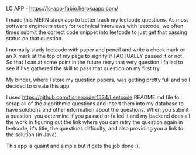 LC APP - https://lc-app-fabio.herokuapp.com/

I made this MERN stack app to better track my leetcode questions. As most software engineers study for technical interviews with leetcode, we often times submit the correct code snippet into leetcode to just get that passing status on that question. 

I normally study leetcode with paper and pencil and write a check mark or an X mark at the top of my page to signify if I ACTUALLY passed it or not. So that I can at some point in the future retry that very question I failed to see if I've gathered the skill to pass that question on my first try. 

My binder, where I store my question papers, was getting pretty full and so I decided to create this app. 

I used https://github.com/fishercoder1534/Leetcode README.md file to scrap all of the algorithmic questions and insert them into my database to have solutions and other information about the questions. When you submit a question, you determine if you passed or failed it and my backend does all the work in figuring out the link where you can retry the question again in leetcode, it's title, the questions difficulty, and also providing you a link to the solution (in Java). 

This app is quaint and simple but it gets the job done :).
